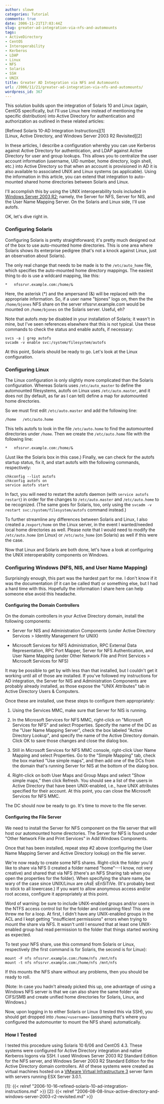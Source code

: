 ```yaml
---
author: slowe
categories: Tutorial
comments: true
date: 2006-11-21T17:03:44Z
slug: greater-ad-integration-via-nfs-and-automounts
tags:
- ActiveDirectory
- CentOS
- Interoperability
- Kerberos
- LDAP
- Linux
- NFS
- Solaris
- SSH
- UNIX
title: Greater AD Integration via NFS and Automounts
url: /2006/11/21/greater-ad-integration-via-nfs-and-automounts/
wordpress_id: 367
---
```


This solution builds upon the integration of Solaris 10 and Linux (again, CentOS specifically, but I'll use Linux here instead of mentioning the specific distribution) into Active Directory for authentication and authorization as outlined in these related articles:

[Refined Solaris 10-AD Integration Instructions][1]  
[Linux, Active Directory, and Windows Server 2003 R2 Revisited][2]

In these articles, I describe a configuration whereby you can use Kerberos against Active Directory for authentication, and LDAP against Active Directory for user and group lookups. This allows you to centralize the user account information (username, UID number, home directory, login shell, etc.) into Active Directory so that when an account is provisioned in AD it is also available to associated UNIX and Linux systems (as applicable). Using the information in this article, you can extend that integration to auto-mounted shared home directories between Solaris and Linux.

I'll accomplish this by using the UNIX interoperability tools included in [Windows Server 2003 R2](http://www.microsoft.com/windowsserver/default.mspx); namely, the Server for NFS, Server for NIS, and the User Name Mapping Server. On the Solaris and Linux side, I'll use autofs.

OK, let's dive right in.

### Configuring Solaris

Configuring Solaris is pretty straightforward; it's pretty much designed out of the box to use auto-mounted home directories. This is one area where Solaris shows its enterprise pedigree (that's not a knock against Linux, just an observation about Solaris).

The only real change that needs to be made is to the `/etc/auto_home` file, which specifies the auto-mounted home directory mappings. The easiest thing to do is use a wildcard mapping, like this:

    *   nfssrvr.example.com:/home/&

Here, the asterisk (*) and the ampersand (&) will be replaced with the appropriate information. So, if a user name "bjones" logs on, then the the `/home/bjones` NFS share on the server nfssrvr.example.com would be mounted on `/home/bjones` on the Solaris server. Useful, eh?

Note that autofs _may_ be disabled in your installation of Solaris; it wasn't in mine, but I've seen references elsewhere that this is not typical. Use these commands to check the status and enable autofs, if necessary:

    svcs -a | grep autofs  
    svcadm -v enable svc:/system/filesystem/autofs

At this point, Solaris should be ready to go. Let's look at the Linux configuration.

### Configuring Linux

The Linux configuration is only slightly more complicated than the Solaris configuration. Whereas Solaris uses `/etc/auto_master` to define the automounted filesystems, autofs on Linux uses `/etc/auto.master`, and it does not (by default, as far as I can tell) define a map for automounted home directories.

So we must first edit `/etc/auto.master` and add the following line:

    /home   /etc/auto.home

This tells autofs to look in the file `/etc/auto.home` to find the automounted directories under `/home`. Then we create the `/etc/auto.home` file with the following line:

    *   nfssrvr.example.com:/home/&

(Just like the Solaris box in this case.) Finally, we can check for the autofs startup status, fix it, and start autofs with the following commands, respectively:

    chkconfig --list autofs  
    chkconfig autofs on  
    service autofs start

In fact, you will need to restart the autofs daemon (with `service autofs restart`) in order for the changes to `/etc/auto.master` and `/etc/auto.home` to be recognized. (The same goes for Solaris, too, only using the `svcadm -v restart svc:/system/filesystem/autofs` command instead.)

To further streamline any differences between Solaris and Linux, I also created a `/export/home` on the Linux server, in the event I wanted/needed local home directories as well. Please note that I would need to modify the `/etc/auto.home` (on Linux) or `/etc/auto_home` (on Solaris) as well if this were the case.

Now that Linux and Solaris are both done, let's have a look at configuring the UNIX interoperability components on Windows.

### Configuring Windows (NFS, NIS, and User Name Mapping)

Surprisingly enough, this part was the hardest part for me. I don't know if it was the documentation (if it can be called that) or something else, but I had a hard time with this. Hopefully the information I share here can help someone else avoid this headache.

#### Configuring the Domain Controllers

On the domain controllers in your Active Directory domain, install the following components:

* Server for NIS and Administration Components (under Active Directory Services > Identity Management for UNIX)

* Microsoft Services for NFS Administration, RPC External Data Representation, RPC Port Mapper, Server for NFS Authentication, and User Name Mapping (under Other Network File and Print Services > Microsoft Services for NFS)

It may be possible to get by with less than that installed, but I couldn't get it working until all of those are installed. If you've followed my instructions for AD integration, the Server for NIS and Administration Components are probably already installed, as those expose the "UNIX Attributes" tab in Active Directory Users & Computers.

Once these are installed, use these steps to configure them appropriately:

1. Using the Services MMC, make sure that Server for NIS is running.

2. In the Microsoft Services for NFS MMC, right-click on "Microsoft Services for NFS" and select Properties. Specify the name of the DC as the "User Name Mapping Server", check the box labeled "Active Directory Lookup", and specify the name of the Active Directory domain. Click OK to save those changes and close the dialog box.

3. Still in Microsoft Services for NFS MMC console, right-click User Name Mapping and select Properties. Go to the "Simple Mapping" tab, check the box marked "Use simple maps", and then add one of the DCs from the domain that's running Server for NIS at the bottom of the dialog box.

4. Right-click on both User Maps and Group Maps and select "Show simple maps," then click Refresh. You should see a list of the users in Active Directory that have been UNIX-enabled, i.e., have UNIX attributes specified for their account. At this point, you can close the Microsoft Services for NFS MMC.

The DC should now be ready to go. It's time to move to the file server.

#### Configuring the File Server

We need to install the Server for NFS component on the file server that will host our automounted home directories. The Server for NFS is found under "Other Network File and Print Services" in Add Windows Components.

Once that has been installed, repeat step #2 above (configuring the User Name Mapping Server and Active Directory lookup) on the file server.

We're now ready to create some NFS shares. Right-click the folder you'd like to share via NFS (I created a folder named "home"---I know, not very creative) and shared that via NFS (there's an NFS Sharing tab when you open the properties for the folder). When specifying the share name, be wary of the case since UNIX/Linux are cAsE sEnSiTiVe. (It's probably best to stick to all lowercase.) If you want to allow anonymous access and/or root access, configure it appropriately at this point.

Word of warning: be sure to include UNIX-enabled groups and/or users in the NTFS access control list for the folder and containing files! This one threw me for a loop. At first, I didn't have any UNIX-enabled groups in the ACL and I kept getting "insufficient permissions" errors when trying to mount the share via NFS. It wasn't until I ensured that at least one UNIX-enabled group had read permission to the folder that things started working as expected.

To test your NFS share, use this command from Solaris or Linux, respectively (the first command is for Solaris, the second is for Linux):

	mount -F nfs nfssrvr.example.com:/home/nfs /mnt/nfs  
    mount -t nfs nfssrvr.example.com:/home/nfs /mnt/nfs

If this mounts the NFS share without any problems, then you should be ready to roll.

(Note: In case you hadn't already picked this up, one advantage of using a Windows NFS server is that we can also share the same folder via CIFS/SMB and create unified home directories for Solaris, Linux, and Windows.)

Now, upon logging in to either Solaris or Linux (I tested this via SSH), you should get dropped into `/home/<username>` (assuming that's where you configured the automounter to mount the NFS share) automatically.

### How I Tested

I tested this procedure using Solaris 10 6/06 and CentOS 4.3. These systems were configured for Active Directory integration and native Kerberos logons via SSH. I used Windows Server 2003 R2 Standard Edition for the NFS server, and Windows Server 2003 R2 Standard Edition for the Active Directory domain controllers. All of these systems were created as virtual machines hosted on a [VMware Virtual Infrastructure 3](http://www.vmware.com/products/vi/) server farm with servers running ESX Server 3.0.1.

[1]: {{< relref "2006-10-16-refined-solaris-10-ad-integration-instructions.md" >}}
[2]: {{< relref "2006-08-08-linux-active-directory-and-windows-server-2003-r2-revisited.md" >}}
